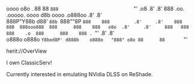 oooo                            o8o      .            88      88 
`888                            `"'    .o8           .8'     .8' 
 888 .oo.    .ooooo.  oooo d8b oooo  .o888oo        .8'     .8'  
 888P"Y88b  d88' `88b `888""8P `888    888         .8'     .8'   
 888   888  888ooo888  888      888    888   o8o  .8'     .8'    
 888   888  888    .o  888      888    888 . `"' .8'     .8'     
o888o o888o `Y8bod8P' d888b    o888o   "888" o8o 88      88      
                                             `"'                 
                                                                 
                                                                                                                                                             
herit://OverView

I own ClassicServ!

Currently interested in emulating NVidia DLSS on ReShade.

